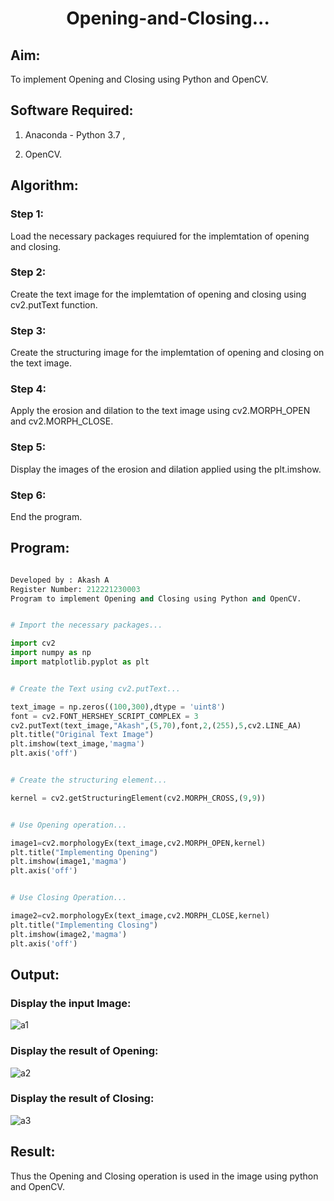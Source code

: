# <p align="center">Opening-and-Closing...</p>

## Aim:

To implement Opening and Closing using Python and OpenCV.

## Software Required:

  1. Anaconda - Python 3.7 ,
  
  2. OpenCV.
  
## Algorithm:

### Step 1:

Load the necessary packages requiured for the implemtation of opening and closing.

### Step 2:

Create the text image for the implemtation of opening and closing using cv2.putText function.

### Step 3:

Create the structuring image for the implemtation of opening and closing on the text image.

### Step 4:

Apply the erosion and dilation to the text image using cv2.MORPH_OPEN and cv2.MORPH_CLOSE.

### Step 5:

Display the images of the erosion and dilation applied using the plt.imshow.

### Step 6:

End the program.

## Program:

```python

Developed by : Akash A
Register Number: 212221230003
Program to implement Opening and Closing using Python and OpenCV.

```

```python

# Import the necessary packages...

import cv2
import numpy as np
import matplotlib.pyplot as plt

```

```python

# Create the Text using cv2.putText...

text_image = np.zeros((100,300),dtype = 'uint8')
font = cv2.FONT_HERSHEY_SCRIPT_COMPLEX = 3
cv2.putText(text_image,"Akash",(5,70),font,2,(255),5,cv2.LINE_AA)
plt.title("Original Text Image")
plt.imshow(text_image,'magma')
plt.axis('off')

```

```python

# Create the structuring element...

kernel = cv2.getStructuringElement(cv2.MORPH_CROSS,(9,9))

```

```python

# Use Opening operation...

image1=cv2.morphologyEx(text_image,cv2.MORPH_OPEN,kernel)
plt.title("Implementing Opening")
plt.imshow(image1,'magma')
plt.axis('off')

```

```python

# Use Closing Operation...

image2=cv2.morphologyEx(text_image,cv2.MORPH_CLOSE,kernel)
plt.title("Implementing Closing")
plt.imshow(image2,'magma')
plt.axis('off')

```


## Output:

### Display the input Image:

![a1](https://github.com/Akash020803/Opening-and-Closing/assets/94177474/a5aa8320-0e94-43f6-a528-5c668124fec2)


### Display the result of Opening:

![a2](https://github.com/Akash020803/Opening-and-Closing/assets/94177474/65c8621a-336d-4686-98cb-92f63ee22584)


### Display the result of Closing:

![a3](https://github.com/Akash020803/Opening-and-Closing/assets/94177474/ccf1bfde-d992-4fb3-9783-2f29a42bdb8d)


## Result:

Thus the Opening and Closing operation is used in the image using python and OpenCV.

